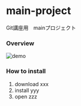 # main-project
Git講座用　mainプロジェクト

### Overview
![demo](images-file/overview.gif)

### How to install
1. download xxx
2. install yyy
3. open zzz